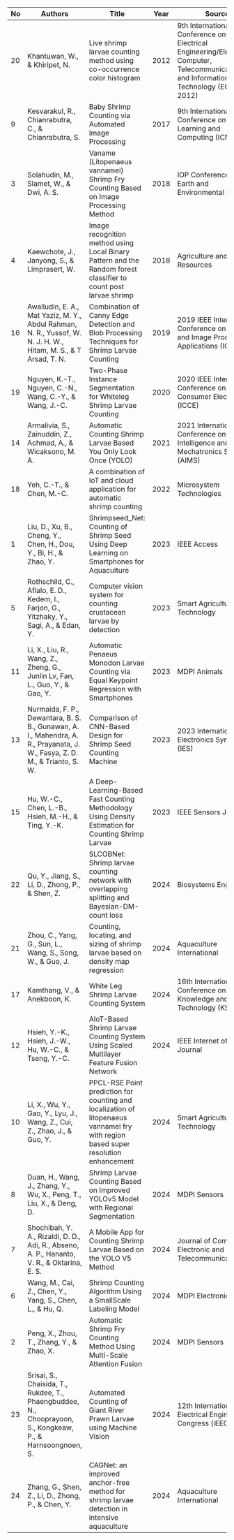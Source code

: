 | No | Authors | Title | Year | Source | DOI |
|----|---------|-------|------|--------|-----|
| 20 | Khantuwan, W., & Khiripet, N.  | Live shrimp larvae counting method using co-occurrence color histogram | 2012 | 9th International Conference on Electrical Engineering/Electronics, Computer, Telecommunications and Information Technology (ECTI-CON 2012) | [10.1109/ECTICon.2012.6254280](https://doi.org/10.1109/ECTICon.2012.6254280) |
| 9 | Kesvarakul, R., Chianrabutra, C., & Chianrabutra, S. | Baby Shrimp Counting via Automated Image Processing | 2017 | 9th International Conference on Machine Learning and Computing (ICMLC) | [10.1145/3055635.3056652](https://doi.org/10.1145/3055635.3056652) |
| 3 | Solahudin, M., Slamet, W., & Dwi, A. S. | Vaname (Litopenaeus vannamei) Shrimp Fry Counting Based on Image Processing Method | 2018 | IOP Conference Series: Earth and Environmental Science | [10.1088/1755-1315/147/1/012014](https://doi.org/10.1088/1755-1315/147/1/012014) |
| 4 | Kaewchote, J., Janyong, S., & Limprasert, W.  | Image recognition method using Local Binary Pattern and the Random forest classifier to count post larvae shrimp | 2018 | Agriculture and Natural Resources | [10.1016/j.anres.2018.10.007](https://doi.org/10.1016/j.anres.2018.10.007) |
| 16 | Awalludin, E. A., Mat Yaziz, M. Y., Abdul Rahman, N. R., Yussof, W. N. J. H. W., Hitam, M. S., & T Arsad, T. N. | Combination of Canny Edge Detection and Blob Processing Techniques for Shrimp Larvae Counting | 2019 | 2019 IEEE International Conference on Signal and Image Processing Applications (ICSIPA) | [10.1109/ICSIPA45851.2019.8977746](https://doi.org/10.1109/ICSIPA45851.2019.8977746) |
| 19 | Nguyen, K.-T., Nguyen, C.-N., Wang, C.-Y., & Wang, J.-C. | Two-Phase Instance Segmentation for Whiteleg Shrimp Larvae Counting | 2020 | 2020 IEEE International Conference on Consumer Electronics (ICCE) | [10.1109/ICCE46568.2020.9043075](https://doi.org/10.1109/ICCE46568.2020.9043075) |
| 14 | Armalivia, S., Zainuddin, Z., Achmad, A., & Wicaksono, M. A. | Automatic Counting Shrimp Larvae Based You Only Look Once (YOLO) | 2021 | 2021 International Conference on Artificial Intelligence and Mechatronics Systems (AIMS) | [10.1109/AIMS52415.2021.9466058](https://doi.org/10.1109/AIMS52415.2021.9466058) |
| 18 | Yeh, C.-T., & Chen, M.-C.  | A combination of IoT and cloud application for automatic shrimp counting | 2022 | Microsystem Technologies | [10.1007/s00542-019-04570-5](https://doi.org/10.1007/s00542-019-04570-5) |
| 1 | Liu, D., Xu, B., Cheng, Y., Chen, H., Dou, Y., Bi, H., & Zhao, Y.  | Shrimpseed_Net: Counting of Shrimp Seed Using Deep Learning on Smartphones for Aquaculture | 2023 | IEEE Access | [10.1109/ACCESS.2023.3302249](https://doi.org/10.1109/ACCESS.2023.3302249) |
| 5 | Rothschild, C., Aflalo, E. D., Kedem, I., Farjon, G., Yitzhaky, Y., Sagi, A., & Edan, Y.  | Computer vision system for counting crustacean larvae by detection | 2023 | Smart Agricultural Technology | [10.1016/j.atech.2023.100289](https://doi.org/10.1016/j.atech.2023.100289) |
| 11 | Li, X., Liu, R., Wang, Z., Zheng, G., Junlin Lv, Fan, L., Guo, Y., & Gao, Y.  | Automatic Penaeus Monodon Larvae Counting via Equal Keypoint Regression with Smartphones | 2023 | MDPI Animals | [10.3390/ani13122036](https://doi.org/10.3390/ani13122036) |
| 13 | Nurmaida, F. P., Dewantara, B. S. B., Gunawan, A. I., Mahendra, A. R., Prayanata, J. W., Fasya, Z. D. M., & Trianto, S. W.  | Comparison of CNN-Based Design for Shrimp Seed Counting Machine | 2023 | 2023 International Electronics Symposium (IES) | [10.1109/IES59143.2023.10242442](https://doi.org/10.1109/IES59143.2023.10242442) |
| 15 | Hu, W.-C., Chen, L.-B., Hsieh, M.-H., & Ting, Y.-K.  | A Deep-Learning-Based Fast Counting Methodology Using Density Estimation for Counting Shrimp Larvae | 2023 | IEEE Sensors Journal | [10.1109/JSEN.2022.3223334](https://doi.org/10.1109/JSEN.2022.3223334) |
| 22 | Qu, Y., Jiang, S., Li, D., Zhong, P., & Shen, Z.  | SLCOBNet: Shrimp larvae counting network with overlapping splitting and Bayesian-DM-count loss | 2024 | Biosystems Engineering | [10.1016/j.biosystemseng.2024.06.008](https://doi.org/10.1016/j.biosystemseng.2024.06.008) |
| 21 | Zhou, C., Yang, G., Sun, L., Wang, S., Song, W., & Guo, J.  | Counting, locating, and sizing of shrimp larvae based on density map regression | 2024 | Aquaculture International | [10.1007/s10499-023-01316-z](https://doi.org/10.1007/s10499-023-01316-z) |
| 17 | Kamthang, V., & Anekboon, K. | White Leg Shrimp Larvae Counting System | 2024 | 16th International Conference on Knowledge and Smart Technology (KST) | [10.1109/KST61284.2024.10499682](https://doi.org/10.1109/KST61284.2024.10499682) |
| 12 | Hsieh, Y.-K., Hsieh, J.-W., Hu, W.-C., & Tseng, Y.-C.  | AIoT-Based Shrimp Larvae Counting System Using Scaled Multilayer Feature Fusion Network | 2024 | IEEE Internet of Things Journal | [10.1109/JIOT.2024.3410539](https://doi.org/10.1109/JIOT.2024.3410539) |
| 10 | Li, X., Wu, Y., Gao, Y., Lyu, J., Wang, Z., Cui, Z., Zhao, J., & Guo, Y.  | PPCL-RSE Point prediction for counting and localization of litopenaeus vannamei fry with region based super resolution enhancement | 2024 | Smart Agricultural Technology | [10.1016/j.atech.2024.100440](https://doi.org/10.1016/j.atech.2024.100440) |
| 8 | Duan, H., Wang, J., Zhang, Y., Wu, X., Peng, T., Liu, X., & Deng, D.  | Shrimp Larvae Counting Based on Improved YOLOv5 Model with Regional Segmentation | 2024 | MDPI Sensors | [10.3390/s24196328](https://doi.org/10.3390/s24196328) |
| 7 | Shochibah, Y. A., Rizaldi, D. D., Adi, R., Abseno, A. P., Hananto, V. R., & Oktarina, E. S. | A Mobile App for Counting Shrimp Larvae Based on the YOLO V5 Method | 2024 | Journal of Computer Electronic and Telecommunication | [10.52435/complete.v5i2.647](https://doi.org/10.52435/complete.v5i2.647) |
| 6 | Wang, M., Cai, Z., Chen, Y., Yang, S., Chen, L., & Hu, Q.  | Shrimp Counting Algorithm Using a SmallScale Labeling Model | 2024 | MDPI Electronics | [10.3390/electronics13234737](https://doi.org/10.3390/electronics13234737) |
| 2 | Peng, X., Zhou, T., Zhang, Y., & Zhao, X.  | Automatic Shrimp Fry Counting Method Using Multi-Scale Attention Fusion | 2024 | MDPI Sensors | [10.3390/s24092916](https://doi.org/10.3390/s24092916) |
| 23 | Srisai, S., Chaisida, T., Rukdee, T., Phaengbuddee, N., Chooprayoon, S., Kongkeaw, P., & Harnsoongnoen, S.  | Automated Counting of Giant River Prawn Larvae using Machine Vision | 2024 | 12th International Electrical Engineering Congress (iEECON) | [10.1109/iEECON60677.2024.10537868](https://doi.org/10.1109/iEECON60677.2024.10537868) |
| 24 | Zhang, G., Shen, Z., Li, D., Zhong, P., & Chen, Y.  | CAGNet: an improved anchor-free method for shrimp larvae detection in intensive aquaculture | 2024 | Aquaculture International | [10.1007/s10499-024-01460-0](https://doi.org/10.1007/s10499-024-01460-0) |

